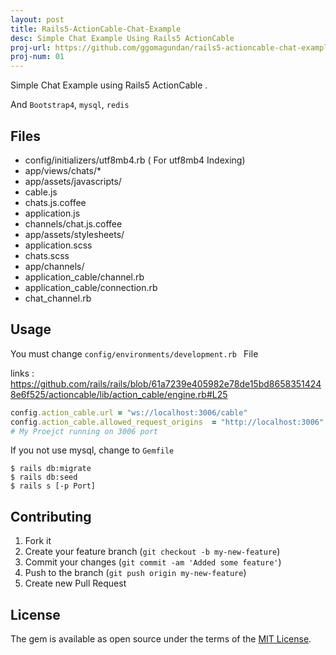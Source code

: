 ```yaml
---
layout: post
title: Rails5-ActionCable-Chat-Example
desc: Simple Chat Example Using Rails5 ActionCable
proj-url: https://github.com/ggomagundan/rails5-actioncable-chat-example
proj-num: 01
---
```




Simple Chat Example using Rails5 ActionCable .

And ``Bootstrap4``, ``mysql``, ``redis``
 

## Files

- config/initializers/utf8mb4.rb ( For utf8mb4 Indexing)
- app/views/chats/*
- app/assets/javascripts/
 - cable.js
 - chats.js.coffee
 - application.js
 - channels/chat.js.coffee
- app/assets/stylesheets/
 - application.scss
 - chats.scss
- app/channels/
 - application_cable/channel.rb
 - application_cable/connection.rb
 - chat_channel.rb
 
 

## Usage

You must change `config/environments/development.rb ` File

links : https://github.com/rails/rails/blob/61a7239e405982e78de15bd86583514248e6f525/actioncable/lib/action_cable/engine.rb#L25   
```ruby
config.action_cable.url = "ws://localhost:3006/cable"
config.action_cable.allowed_request_origins  = "http://localhost:3006"
# My Proejct running on 3006 port

```

 If you not use mysql, change to `Gemfile` 
 

    $ rails db:migrate
    $ rails db:seed
    $ rails s [-p Port]



## Contributing

1. Fork it
2. Create your feature branch (`git checkout -b my-new-feature`)
3. Commit your changes (`git commit -am 'Added some feature'`)
4. Push to the branch (`git push origin my-new-feature`)
5. Create new Pull Request


## License

The gem is available as open source under the terms of the [MIT
License](http://opensource.org/licenses/MIT).



